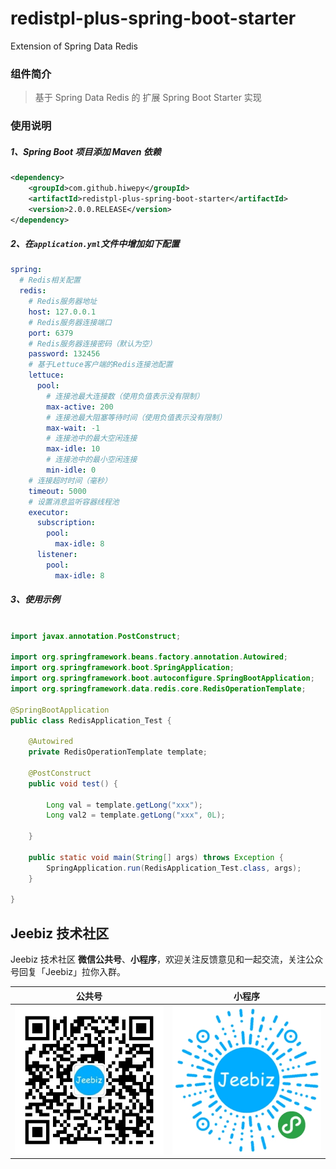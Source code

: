 # redistpl-plus-spring-boot-starter

Extension of Spring Data Redis

### 组件简介

> 基于 Spring Data Redis 的 扩展 Spring Boot Starter 实现

### 使用说明

##### 1、Spring Boot 项目添加 Maven 依赖

``` xml
<dependency>
	<groupId>com.github.hiwepy</groupId>
	<artifactId>redistpl-plus-spring-boot-starter</artifactId>
	<version>2.0.0.RELEASE</version>
</dependency>
```

##### 2、在`application.yml`文件中增加如下配置

```yaml
spring:
  # Redis相关配置
  redis:
    # Redis服务器地址
    host: 127.0.0.1
    # Redis服务器连接端口
    port: 6379
    # Redis服务器连接密码（默认为空）
    password: 132456
    # 基于Lettuce客户端的Redis连接池配置
    lettuce:
      pool:
        # 连接池最大连接数（使用负值表示没有限制）
        max-active: 200
        # 连接池最大阻塞等待时间（使用负值表示没有限制）
        max-wait: -1
        # 连接池中的最大空闲连接
        max-idle: 10
        # 连接池中的最小空闲连接
        min-idle: 0
    # 连接超时时间（毫秒）
    timeout: 5000
    # 设置消息监听容器线程池
    executor:
      subscription:
        pool:
          max-idle: 8
      listener:
        pool:
          max-idle: 8

```

##### 3、使用示例

```java

import javax.annotation.PostConstruct;

import org.springframework.beans.factory.annotation.Autowired;
import org.springframework.boot.SpringApplication;
import org.springframework.boot.autoconfigure.SpringBootApplication;
import org.springframework.data.redis.core.RedisOperationTemplate;

@SpringBootApplication
public class RedisApplication_Test {

    @Autowired
    private RedisOperationTemplate template;

    @PostConstruct
    public void test() {

        Long val = template.getLong("xxx");
        Long val2 = template.getLong("xxx", 0L);

    }

    public static void main(String[] args) throws Exception {
        SpringApplication.run(RedisApplication_Test.class, args);
    }

}
```

## Jeebiz 技术社区

Jeebiz 技术社区 **微信公共号**、**小程序**，欢迎关注反馈意见和一起交流，关注公众号回复「Jeebiz」拉你入群。

|公共号|小程序|
|---|---|
| ![](https://raw.githubusercontent.com/hiwepy/static/main/images/qrcode_for_gh_1d965ea2dfd1_344.jpg)| ![](https://raw.githubusercontent.com/hiwepy/static/main/images/gh_09d7d00da63e_344.jpg)|

